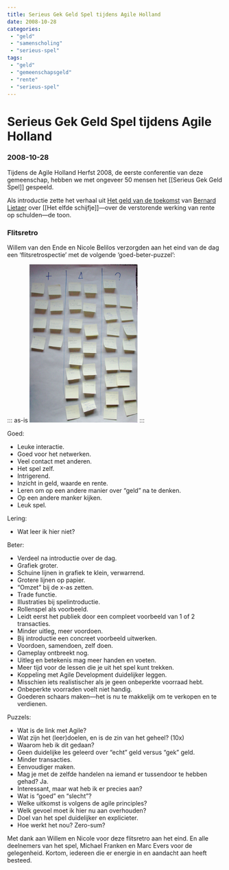 ```yaml
---
title: Serieus Gek Geld Spel tijdens Agile Holland
date: 2008-10-28
categories:
 - "geld"
 - "samenscholing"
 - "serieus-spel"
tags:
 - "geld"
 - "gemeenschapsgeld"
 - "rente"
 - "serieus-spel"
---
```


# Serieus Gek Geld Spel tijdens Agile Holland
### 2008-10-28

Tijdens de Agile Holland Herfst 2008, de eerste conferentie van deze gemeenschap, hebben we met ongeveer 50 mensen het [[Serieus Gek Geld Spel]] gespeeld.

Als introductie zette het verhaal uit [Het geld van de toekomst](http://aardnoot.nl/Het_geld_van_de_toekomst) van [Bernard Lietaer](http://aardnoot.nl/Bernard_Lietaer) over [[Het elfde schijfje]]—over de verstorende werking van rente op schulden—de toon.

### Flitsretro
Willem van den Ende en Nicole Belilos verzorgden aan het eind van de dag een ‘flitsretrospectie’ met de volgende ‘goed-beter-puzzel’:

::: as-is
<img src="sggs-agile-flitsretro-2.jpg" style="width:50%;">
:::

Goed:
- Leuke interactie.
- Goed voor het netwerken.
- Veel contact met anderen.
- Het spel zelf.
- Intrigerend.
- Inzicht in geld, waarde en rente.
- Leren om op een andere manier over “geld” na te denken.
- Op een andere manker kijken.
- Leuk spel.

Lering:
- Wat leer ik hier niet?

Beter:
- Verdeel na introductie over de dag.
- Grafiek groter.
- Schuine lijnen in grafiek te klein, verwarrend.
- Grotere lijnen op papier.
- “Omzet” bij de x-as zetten.
- Trade functie.
- Illustraties bij spelintroductie.
- Rollenspel als voorbeeld.
- Leidt eerst het publiek door een compleet voorbeeld van 1 of 2 transacties.
- Minder uitleg, meer voordoen.
- Bij introductie een concreet voorbeeld uitwerken.
- Voordoen, samendoen, zelf doen.
- Gameplay ontbreekt nog.
- Uitleg en betekenis mag meer handen en voeten.
- Meer tijd voor de lessen die je uit het spel kunt trekken.
- Koppeling met Agile Development duidelijker leggen.
- Misschien iets realistischer als je geen onbeperkte voorraad hebt.
- Onbeperkte voorraden voelt niet handig.
- Goederen schaars maken—het is nu te makkelijk om te verkopen en te verdienen.

Puzzels:
- Wat is de link met Agile?
- Wat zijn het (leer)doelen, en is de zin van het geheel? (10x)
- Waarom heb ik dit gedaan?
- Geen duidelijke les geleerd over “echt” geld versus “gek” geld.
- Minder transacties.
- Eenvoudiger maken.
- Mag je met de zelfde handelen na iemand er tussendoor te hebben gehad? Ja.
- Interessant, maar wat heb ik er precies aan?
- Wat is “goed” en “slecht”?
- Welke uitkomst is volgens de agile principles?
- Welk gevoel moet ik hier nu aan overhouden?
- Doel van het spel duidelijker en explicieter.
- Hoe werkt het nou? Zero-sum?

Met dank aan Willem en Nicole voor deze flitsretro aan het eind. En alle deelnemers van het spel, Michael Franken en Marc Evers voor de gelegenheid. Kortom, iedereen die er energie in en aandacht aan heeft besteed.